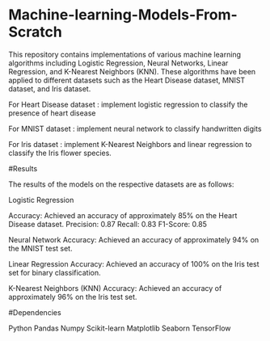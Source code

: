 # Machine-learning-Models-From-Scratch

This repository contains implementations of various machine learning algorithms including Logistic Regression, Neural Networks, Linear Regression, and K-Nearest Neighbors (KNN). These algorithms have been applied to different datasets such as the Heart Disease dataset, MNIST dataset, and Iris dataset.

For  Heart Disease dataset :  implement logistic regression to classify the presence of heart disease

For MNIST dataset :  implement neural network to classify handwritten digits 

For Iris dataset :  implement K-Nearest Neighbors and linear regression to classify the Iris flower species.


#Results

The results of the models on the respective datasets are as follows:

Logistic Regression

Accuracy: Achieved an accuracy of approximately 85% on the Heart Disease dataset.
Precision: 0.87
Recall: 0.83
F1-Score: 0.85

Neural Network
Accuracy: Achieved an accuracy of approximately 94% on the MNIST test set.

Linear Regression
Accuracy: Achieved an accuracy of 100% on the Iris test set for binary classification.

K-Nearest Neighbors (KNN)
Accuracy: Achieved an accuracy of approximately 96% on the Iris test set.


#Dependencies

Python 
Pandas
Numpy
Scikit-learn
Matplotlib
Seaborn
TensorFlow 




